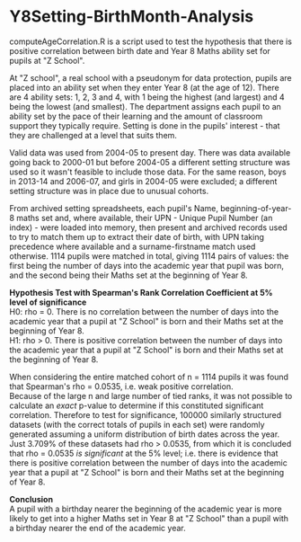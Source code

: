 # Y8Setting-BirthMonth-Analysis
computeAgeCorrelation.R is a script used to test the hypothesis that there is positive correlation between birth date and Year 8 Maths ability set for pupils at "Z School".

At "Z school", a real school with a pseudonym for data protection, pupils are placed into an ability set when they enter Year 8 (at the age of 12). There are 4 ability sets: 1, 2, 3 and 4, with 1 being the highest (and largest) and 4 being the lowest (and smallest). The department assigns each pupil to an ability set by the pace of their learning and the amount of classroom support they typically require. Setting is done in the pupils' interest - that they are challenged at a level that suits them. 

Valid data was used from 2004-05 to present day. There was data available going back to 2000-01 but before 2004-05 a different setting structure was used so it wasn't feasible to include those data. For the same reason, boys in 2013-14 and 2006-07, and girls in 2004-05 were excluded; a different setting structure was in place due to unusual cohorts. 

From archived setting spreadsheets, each pupil's Name, beginning-of-year-8 maths set and, where available, their UPN - Unique Pupil Number (an index) - were loaded into memory, then present and archived records used to try to match them up to extract their date of birth, with UPN taking precedence where available and a surname-firstname match used otherwise. 1114 pupils were matched in total, giving 1114 pairs of values: the first being the number of days into the academic year that pupil was born, and the second being their Maths set at the beginning of Year 8.

**Hypothesis Test with Spearman's Rank Correlation Coefficient at 5% level of significance**  
H0: rho = 0. There is no correlation between the number of days into the academic year that a pupil at "Z School" is born and their Maths set at the beginning of Year 8.  
H1: rho > 0. There is positive correlation between the number of days into the academic year that a pupil at "Z School" is born and their Maths set at the beginning of Year 8.  

When considering the entire matched cohort of n = 1114 pupils it was found that Spearman's rho = 0.0535, i.e. weak positive correlation.  
Because of the large n and large number of tied ranks, it was not possible to calculate an *exact* p-value to determine if this constituted significant correlation. Therefore to test for significance, 100000 similarly structured datasets (with the correct totals of pupils in each set) were randomly generated assuming a uniform distribution of birth dates across the year. Just 3.709% of these datasets had rho > 0.0535, from which it is concluded that rho = 0.0535 *is significant* at the 5% level; i.e. there is evidence that there is positive correlation between the number of days into the academic year that a pupil at "Z School" is born and their Maths set at the beginning of Year 8.  

**Conclusion**  
A pupil with a birthday nearer the beginning of the academic year is more likely to get into a higher Maths set in Year 8 at "Z School" than a pupil with a birthday nearer the end of the academic year.